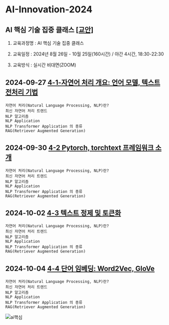 # AI-Innovation-2024
## AI 핵심 기술 집중 클래스 [[교안]](https://docs.google.com/document/d/1mrVh8Az1XITXfFIho2IWXSCRRXDgcKfig7ZuBJgNS_0/edit?usp=sharing)


1. 교육과정명 : AI 핵심 기술 집중 클래스


2. 교육일정 : 2024년 8월 26일 - 10월 25일(160시간) / 야간 4시간, 18:30-22:30


3. 교육방식 : 실시간 비대면(ZOOM)





## 2024-09-27 [4-1-자연어 처리 개요: 언어 모델, 텍스트 전처리 기법](https://docs.google.com/document/d/1UuEcnMlEEvx4ejMXNE_ptsKzPAofPDf4v_LwGXZMRp8/edit?usp=sharing)

    자연어 처리(Natural Language Processing, NLP)란?
    최신 자연어 처리 트렌드
    NLP 알고리즘
    NLP Application
    NLP Transformer Application 의 종류
    RAG(Retriever Augmented Generation)


## 2024-09-30 [4-2 Pytorch, torchtext 프레임워크 소개](https://docs.google.com/document/d/1YK588XSF9CwpkDsSS9SOLDk7WDgR9Jkez53gMysxD3A/edit?usp=sharing)

    자연어 처리(Natural Language Processing, NLP)란?
    최신 자연어 처리 트렌드
    NLP 알고리즘
    NLP Application
    NLP Transformer Application 의 종류
    RAG(Retriever Augmented Generation)


## 2024-10-02 [4-3 텍스트 정제 및 토큰화](https://docs.google.com/document/d/1szu1hkqVHZArPYd_X4oE6fdfv6vKf5I04XTyvdbE1e4/edit?usp=sharing)

    자연어 처리(Natural Language Processing, NLP)란?
    최신 자연어 처리 트렌드
    NLP 알고리즘
    NLP Application
    NLP Transformer Application 의 종류
    RAG(Retriever Augmented Generation) 
    

## 2024-10-04 [4-4 단어 임베딩: Word2Vec, GloVe](https://docs.google.com/document/d/1cPzYxdX2J_mterD-4GiSUsOJWVmU50PInur1tCofwv0/edit?usp=sharing)

    자연어 처리(Natural Language Processing, NLP)란?
    최신 자연어 처리 트렌드
    NLP 알고리즘
    NLP Application
    NLP Transformer Application 의 종류
    RAG(Retriever Augmented Generation) 


![ai핵심](https://github.com/user-attachments/assets/d71a9e3b-aafa-40ac-9c12-acc48e813164)
